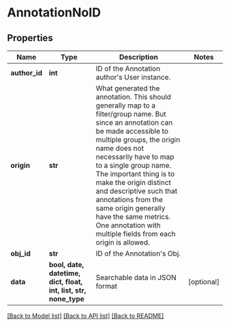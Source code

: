 # AnnotationNoID

## Properties
Name | Type | Description | Notes
------------ | ------------- | ------------- | -------------
**author_id** | **int** | ID of the Annotation author&#39;s User instance. | 
**origin** | **str** | What generated the annotation. This should generally map to a filter/group name. But since an annotation can be made accessible to multiple groups, the origin name does not necessarily have to map to a single group name. The important thing is to make the origin distinct and descriptive such that annotations from the same origin generally have the same metrics. One annotation with multiple fields from each origin is allowed. | 
**obj_id** | **str** | ID of the Annotation&#39;s Obj. | 
**data** | **bool, date, datetime, dict, float, int, list, str, none_type** | Searchable data in JSON format | [optional] 

[[Back to Model list]](../README.md#documentation-for-models) [[Back to API list]](../README.md#documentation-for-api-endpoints) [[Back to README]](../README.md)


